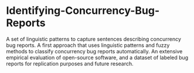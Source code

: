 # Identifying-Concurrency-Bug-Reports
A set of linguistic patterns to capture sentences describing concurrency bug reports. A first approach that uses linguistic patterns and fuzzy methods to classify concurrency bug reports automatically. An extensive empirical evaluation of open-source software, and a dataset of labeled bug reports for replication purposes and future research.
